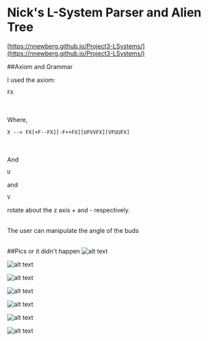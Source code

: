 # Nick's L-System Parser and Alien Tree

[https://nnewberg.github.io/Project3-LSystems/](https://nnewberg.github.io/Project3-LSystems/)

##Axiom and Grammar

I used the axiom:

```
FX
```
<br><br>
Where, <br>

```
X --> FX[+F--FX][-F++FX][UFVVFX][VFUUFX]
```
<br><br>
And <br>
```
U
```
and 
```
V
```
rotate about the z axis + and - respectively. <br><br>

The user can manipulate the angle of the buds
<br><br>

##Pics or it didn't happen
![alt text](https://github.com/nnewberg/Project3-LSystems/blob/master/img/Screen%20Shot%202017-02-07%20at%2012.23.33%20PM.png?raw=true)

![alt text](https://github.com/nnewberg/Project3-LSystems/blob/master/img/Screen%20Shot%202017-02-07%20at%2012.23.43%20PM.png?raw=true)

![alt text](https://github.com/nnewberg/Project3-LSystems/blob/master/img/Screen%20Shot%202017-02-07%20at%2012.24.02%20PM.png?raw=true)

![alt text](https://github.com/nnewberg/Project3-LSystems/blob/master/img/Screen%20Shot%202017-02-07%20at%2012.24.33%20PM.png?raw=true)

![alt text](https://github.com/nnewberg/Project3-LSystems/blob/master/img/Screen%20Shot%202017-02-07%20at%2012.47.22%20PM.png?raw=true)

![alt text](https://github.com/nnewberg/Project3-LSystems/blob/master/img/Screen%20Shot%202017-02-07%20at%2012.48.03%20PM.png?raw=true)

![alt text](https://github.com/nnewberg/Project3-LSystems/blob/master/img/Screen%20Shot%202017-02-07%20at%2012.53.21%20PM.png?raw=true)